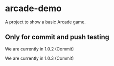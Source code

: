 # arcade-demo

A project to show a basic Arcade game.

##  **Only for commit and push testing** 

We are currently in 1.0.2 (Commit)

We are currently in 1.0.3 (Commit)

